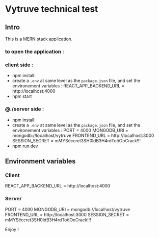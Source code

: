 # Vytruve technical test

## Intro

This is a MERN stack application.

### to open the application :

### client side : 


- npm install
- create a `.env` at same level as the `package.json` file, and set the environement variables :
      REACT_APP_BACKEND_URL = http://localhost:4000
- npm start

### @./server side : 

- npm install
- create a `.env` at same level as the `package.json` file, and set the environement variables :
      PORT = 4000
      MONGODB_URI = mongodb://localhost/vytruve
      FRONTEND_URL = http://localhost:3000
      SESSION_SECRET = mMYSëccret3SH0ldB3H4rdToöOoCrack!!!
- npm run dev

## Environment variables

### Client

REACT_APP_BACKEND_URL = http://localhost:4000

### Server

PORT = 4000
MONGODB_URI = mongodb://localhost/vytruve
FRONTEND_URL = http://localhost:3000
SESSION_SECRET = mMYSëccret3SH0ldB3H4rdToöOoCrack!!! 

Enjoy !
